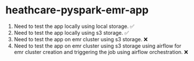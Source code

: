 # heathcare-pyspark-emr-app
1. Need to test the app locally using local storage. ✅ 
2. Need to test the app locally using s3 storage. ✅ 
3. Need to test the app on emr cluster using s3 storage. ❌
4. Need to test the app on emr cluster using s3 storage using airflow for emr cluster creation and triggering the job using airflow orchestration. ❌

<!--- Java ♨️ + SQL ⛁ + Spark ⚡ + Docker 🐳 + Kubernetes ☸ + AWS ☁️ + Airflow 💨 + Hadoop 𓃰 + Jenkins 🤵🏻‍♂️ -->
